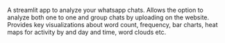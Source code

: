 A streamlit app to analyze your whatsapp chats. Allows the option to analyze both one to one and group chats by uploading on the website. Provides key visualizations about word count, frequency, bar charts, heat maps for activity by and day and time, word clouds etc.
